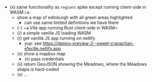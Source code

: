 - (x) same functionality as `regions` spike except running client-side in WASM i.e.
  - show a map of edinburgh with all green areas highlighted
    - can use same limited definitions we have there
  - (-) ~a Vite app running Rust client-side in WASM~
  - (/) a simple vanilla JS loading WASM
  - (/) get vanilla JS app running on netlify
    - yup: see https://deploy-preview-2--sweet-cranachan-e1ec6e.netlify.app
  - (x) show a mapbox map
    - (x) pass credentials
  - (x) return GeoJSON showing the Meadows, where the Meadows shape is hard-coded
  - (x) ...
